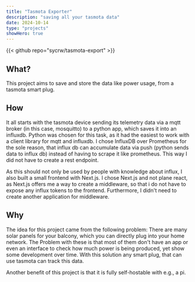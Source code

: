 ```yaml
---
title: "Tasmota Exporter"
description: "saving all your tasmota data"
date: 2024-10-14
type: "projects"
showHero: true
---
```


{{< github repo="sycrw/tasmota-export" >}}

## What?

This project aims to save and store the data like power usage, from a tasmota smart plug.

## How

It all starts with the tasmota device sending its telemetry data via a mqtt broker (in this case, mosquitto)
to a python app, which saves it into an influxdb. Python was chosen for this task, as it had the easiest to work 
with a client library for mqtt and influxdb. I chose InfluxDB over Prometheus for the sole reason, that influx db
can accumulate data via push (python sends data to influx db) instead of having to scrape it like prometheus.
This way I did not have to create a rest endpoint.

As this should not only be used by people with knowledge about influx, I also built a small frontend with Next.js.
I chose Next.js and not plane react, as Next.js offers me a way to create a middleware, so that i do not have to
expose any influx tokens to the frontend. Furthermore, I didn't need to create another application for middleware.


## Why

The idea for this project came from the following problem:
There are many solar panels for your balcony, which you can directly plug into your home network.
The Problem with these is that most of them don't have an app or even an interface to check how much power is being produced, yet show some development over time. 
With this solution any smart plug, that can use tasmota can track this data.

Another benefit of this project is that it is fully self-hostable with e.g., a pi.

